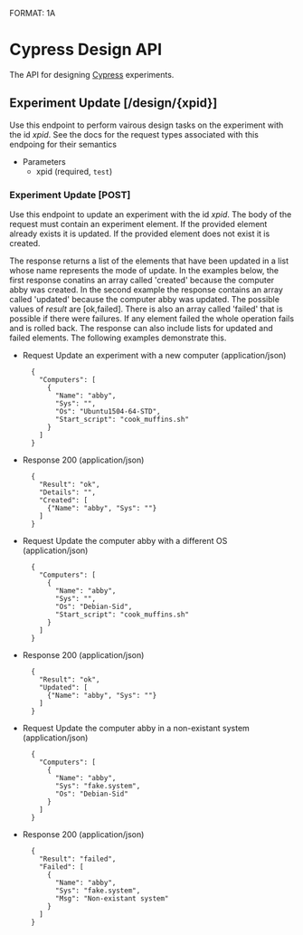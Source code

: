FORMAT: 1A

# Cypress Design API
The API for designing [Cypress](https://cypress.deterlab.net) experiments.

## Experiment Update [/design/{xpid}]
Use this endpoint to perform vairous design tasks on the experiment with the id *xpid*. See the docs for the request types associated with this endpoing for their semantics
+ Parameters
  + xpid (required, `test`)

### Experiment Update [POST]
Use this endpoint to update an experiment with the id *xpid*. The body of the request must contain an experiment element. If the provided element already exists it is updated. If the provided element does not exist it is created.

The response returns a list of the elements that have been updated in a list whose name represents the mode of update. In the examples below, the first response conatins an array called 'created' because the computer abby was created. In the second example the response contains an array called 'updated' because the computer abby was updated. The possible values of *result* are [ok,failed]. There is also an array called 'failed' that is possible if there were failures. If any element failed the whole operation fails and is rolled back. The response can also include lists for updated and failed elements. The following examples demonstrate this.


+ Request Update an experiment with a new computer (application/json)

        { 
          "Computers": [
            {
              "Name": "abby",
              "Sys": "",
              "Os": "Ubuntu1504-64-STD",
              "Start_script": "cook_muffins.sh"
            }
          ]
        }

+ Response 200 (application/json)

        {
          "Result": "ok",
          "Details": "",
          "Created": [
            {"Name": "abby", "Sys": ""}
          ]
        }


+ Request Update the computer abby with a different OS (application/json)

        { 
          "Computers": [
            {
              "Name": "abby",
              "Sys": "",
              "Os": "Debian-Sid",
              "Start_script": "cook_muffins.sh"
            }
          ]
        }

+ Response 200 (application/json)

        {
          "Result": "ok",
          "Updated": [
            {"Name": "abby", "Sys": ""}
          ]
        }

+ Request Update the computer abby in a non-existant system (application/json)

        { 
          "Computers": [
            {
              "Name": "abby",
              "Sys": "fake.system",
              "Os": "Debian-Sid"
            }
          ]
        }

+ Response 200 (application/json)

        {
          "Result": "failed",
          "Failed": [
            {
              "Name": "abby", 
              "Sys": "fake.system", 
              "Msg": "Non-existant system"
            }
          ]
        }
